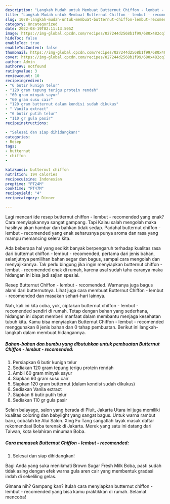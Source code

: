 ```yaml
---
description: "Langkah Mudah untuk Membuat Butternut Chiffon - lembut - recomended{ yang Bisa Manjain Lidah,  Menu Buat lebaran"
title: "Langkah Mudah untuk Membuat Butternut Chiffon - lembut - recomended{ yang Bisa Manjain Lidah,  Menu Buat lebaran"
slug: 1078-langkah-mudah-untuk-membuat-butternut-chiffon-lembut-recomended-yang-bisa-manjain-lidah-menu-buat-lebaran
category: Uncategorized
date: 2022-08-19T02:11:13.505Z
image: https://img-global.cpcdn.com/recipes/027244d2568b1f99/680x482cq70/butternut-chiffon-lembut-recomended-foto-resep-utama.jpg
hideToc: false
enableToc: true
enableTocContent: false
thumbnail: https://img-global.cpcdn.com/recipes/027244d2568b1f99/680x482cq70/butternut-chiffon-lembut-recomended-foto-resep-utama.jpg
cover: https://img-global.cpcdn.com/recipes/027244d2568b1f99/680x482cq70/butternut-chiffon-lembut-recomended-foto-resep-utama.jpg
author: Admin
authorAv: notfound
ratingvalue: 3
reviewcount: 10
recipeingredient:
- "6 butir kunign telur"
- "120 gram tepung terigu protein rendah"
- "60 gram minyak sayur"
- "60 gram susu cair"
- "120 gram butternut dalam kondisi sudah dikukus"
- " Vanila extract"
- "6 butir putih telur"
- "110 gr gula pasir"
recipeinstructions:

- "Selesai dan siap dihidangkan!"
categories:
- Resep
tags:
- butternut
- chiffon
- 

katakunci: butternut chiffon  
nutrition: 194 calories
recipecuisine: Indonesian
preptime: "PT24M"
cooktime: "PT47M"
recipeyield: "4"
recipecategory: Dinner

---
```



Lagi mencari ide resep butternut chiffon - lembut - recomended yang enak? Cara menyiapkannya sangat gampang. Tapi Kalau salah mengolah maka hasilnya akan hambar dan bahkan tidak sedap. Padahal butternut chiffon - lembut - recomended yang enak seharusnya punya aroma dan rasa yang mampu memancing selera kita.


Ada beberapa hal yang sedikit banyak berpengaruh terhadap kualitas rasa dari butternut chiffon - lembut - recomended, pertama dari jenis bahan, selanjutnya pemilihan bahan segar dan bagus, sampai cara mengolah dan menyajikannya. Tak perlu bingung jika ingin menyiapkan butternut chiffon - lembut - recomended enak di rumah, karena asal sudah tahu caranya maka hidangan ini bisa jadi sajian spesial.

Resep Butternut Chiffon - lembut - recomended. Warnanya juga bagus alami dari butternutnya. Lihat juga cara membuat Butternut Chiffon - lembut - recomended dan masakan sehari-hari lainnya.


Nah, kali ini kita coba, yuk, ciptakan butternut chiffon - lembut - recomended sendiri di rumah. Tetap dengan bahan yang sederhana, hidangan ini dapat memberi manfaat dalam membantu menjaga kesehatan tubuh kita. Kamu bisa menyiapkan Butternut Chiffon - lembut - recomended menggunakan 8 jenis bahan dan 0 tahap pembuatan. Berikut ini langkah-langkah dalam membuat hidangannya.

<!--inarticleads1-->

##### Bahan-bahan dan bumbu yang dibutuhkan untuk pembuatan Butternut Chiffon - lembut - recomended:

1. Persiapkan 6 butir kunign telur
1. Sediakan 120 gram tepung terigu protein rendah
1. Ambil 60 gram minyak sayur
1. Siapkan 60 gram susu cair
1. Siapkan 120 gram butternut (dalam kondisi sudah dikukus)
1. Sediakan  Vanila extract
1. Siapkan 6 butir putih telur
1. Sediakan 110 gr gula pasir


Selain balayage, salon yang berada di Pluit, Jakarta Utara ini juga memiliki kualitas coloring dan babylight yang sangat bagus. Untuk warna rambut baru, cobalah ke Alui Salon. Xing Fu Tang sangatlah layak masuk daftar rekomendasi Boba terenak di Jakarta. Merek yang satu ini datang dari Taiwan, kota kelahiran minuman Boba. 

<!--inarticleads2-->

##### Cara memasak Butternut Chiffon - lembut - recomended:


1. Selesai dan siap dihidangkan!

Bagi Anda yang suka menikmati Brown Sugar Fresh Milk Boba, pasti sudah tidak asing dengan efek warna gula aren cair yang membentuk gradasi indah di sekeliling gelas. 

Gimana nih? Gampang kan? Itulah cara menyiapkan butternut chiffon - lembut - recomended yang bisa kamu praktikkan di rumah. Selamat mencoba!
